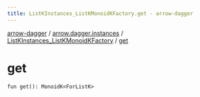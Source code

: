 ```yaml
---
title: ListKInstances_ListKMonoidKFactory.get - arrow-dagger
---
```


[arrow-dagger](../../index.html) / [arrow.dagger.instances](../index.html) / [ListKInstances_ListKMonoidKFactory](index.html) / [get](./get.html)

# get

`fun get(): MonoidK<ForListK>`